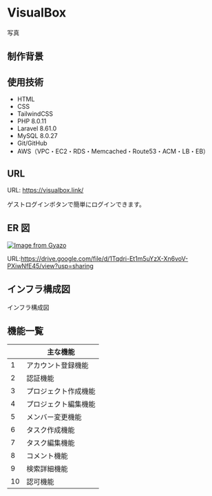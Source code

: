 # VisualBox

写真

## 制作背景

## 使用技術

-   HTML
-   CSS
-   TailwindCSS
-   PHP 8.0.11
-   Laravel 8.61.0
-   MySQL 8.0.27
-   Git/GitHub
-   AWS（VPC・EC2・RDS・Memcached・Route53・ACM・LB・EB）

## URL

URL: https://visualbox.link/

ゲストログインボタンで簡単にログインできます。

## ER 図

[![Image from Gyazo](https://i.gyazo.com/a567bd8fe5e83106137049ee801b5e61.png)](https://gyazo.com/a567bd8fe5e83106137049ee801b5e61)

URL:https://drive.google.com/file/d/1Tqdri-Et1m5uYzX-Xn6voV-PXiwNfE45/view?usp=sharing

## インフラ構成図

インフラ構成図

## 機能一覧

|     | 主な機能             |
| --- | -------------------- |
| 1   | アカウント登録機能   |
| 2   | 認証機能             |
| 3   | プロジェクト作成機能 |
| 4   | プロジェクト編集機能 |
| 5   | メンバー変更機能     |
| 6   | タスク作成機能       |
| 7   | タスク編集機能       |
| 8   | コメント機能         |
| 9   | 検索詳細機能         |
| 10  | 認可機能             |

